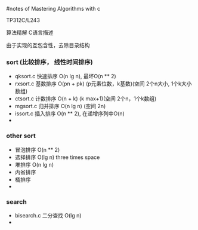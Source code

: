 #notes of Mastering Algorithms with c

TP312C/L243

算法精解 C语言描述

由于实现的互包含性，去除目录结构

### sort (比较排序， 线性时间排序)

* qksort.c 快速排序 O(n lg n), 最坏O(n ** 2)
* rxsort.c 基数排序 O(pn + pk) (p元素位数，k基数)(空间 2个n大小, 1个k大小数组)
* ctsort.c 计数排序 O(n + k) (k max+1)(空间 2个n，1个k数组)
* mgsort.c 归并排序 O(n lg n) (空间 2n)
* issort.c 插入排序 O(n ** 2), 在递增序列中O(n)
* 

### other sort 

* 冒泡排序 O(n ** 2)
* 选择排序 O(lg n) three times space
* 堆排序 O(n lg n)
* 内省排序
* 桶排序
* 

### search

* bisearch.c 二分查找 O(lg n)
* 
